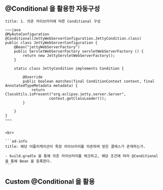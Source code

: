 ## @Conditional 을 활용한 자동구성

````ad-note
title: 1. 의존 라이브러리에 따른 Conditional 구성

~~~java
@MyAutoConfiguration  
@Conditional(JettyWebServerConfiguration.JettyCondition.class)  
public class JettyWebServerConfiguration {  
    @Bean("jettyWebServerFactory")  
    public ServletWebServerFactory servletWebServerFactory () {  
        return new JettyServletWebServerFactory();  
    }  
  
    static class JettyCondition implements Condition {  
  
        @Override  
        public boolean matches(final ConditionContext context, final AnnotatedTypeMetadata metadata) {  
            return ClassUtils.isPresent("org.eclipse.jetty.server.Server",  
                    context.getClassLoader());  
        }  
  
    }  
}
~~~


<br>

```ad-info
title: 해당 어플리케이션이 특정 라이브러리를 의존하여 받은 클래스가 존재하는가.

- build.gradle 을 통해 의존 라이브러리를 체크하고, 해당 조건에 따라 @Conditional 을 통해 Bean 을 등록한다. 
```
````


## Custom @Conditional 을 활용

````ad-note


````



